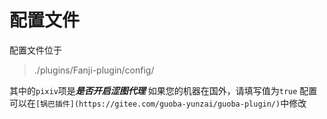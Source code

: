 # 配置文件
配置文件位于
>./plugins/Fanji-plugin/config/

其中的`pixiv`项是***是否开启涩图代理***
如果您的机器在国外，请填写值为`true`
配置可以在`[锅巴插件](https://gitee.com/guoba-yunzai/guoba-plugin/)`中修改